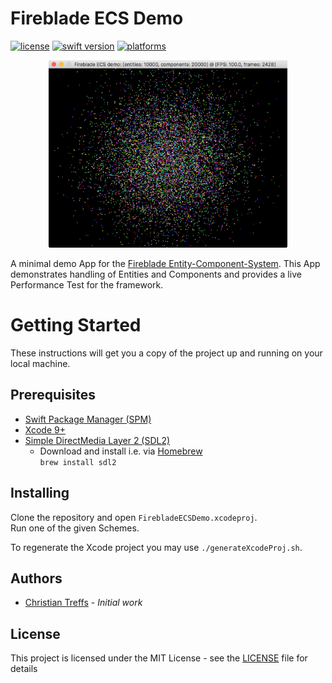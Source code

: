 # Fireblade ECS Demo

[![license](https://img.shields.io/badge/license-MIT-brightgreen.svg)](LICENSE)
[![swift version](https://img.shields.io/badge/swift-4-brightgreen.svg)](#)
[![platforms](https://img.shields.io/badge/platform-macOS%20-brightgreen.svg)](#)

<p align="center">
	<a href="demo.png" target="_blank">
		<img height="300" src="./demo.png" />
	</a>
</p>

A minimal demo App for the [Fireblade Entity-Component-System](https://github.com/fireblade-engine/ecs). 
This App demonstrates handling of Entities and Components and provides a live Performance Test  for the framework.


# Getting Started

These instructions will get you a copy of the project up and running on your local machine.

## Prerequisites

- [Swift Package Manager (SPM)](https://github.com/apple/swift-package-manager)
- [Xcode 9+](https://developer.apple.com/xcode/)
- [Simple DirectMedia Layer 2 (SDL2)](https://www.libsdl.org/download-2.0.php)
	- Download and install i.e. via [Homebrew](https://brew.sh)   
		`brew install sdl2`

## Installing

Clone the repository and open `FirebladeECSDemo.xcodeproj`.   
Run one of the given Schemes. 

To regenerate the Xcode project you may use `./generateXcodeProj.sh`.

## Authors

* [Christian Treffs](https://github.com/ctreffs) - *Initial work*

## License

This project is licensed under the MIT License - see the [LICENSE](LICENSE) file for details